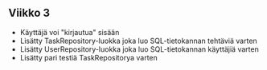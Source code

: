 ## Viikko 3
- Käyttäjä voi "kirjautua" sisään
- Lisätty TaskRepository-luokka joka luo SQL-tietokannan tehtäviä varten
- Lisätty UserRepository-luokka joka luo SQL-tietokannan käyttäjiä varten
- Lisätty pari testiä TaskRepositorya varten
